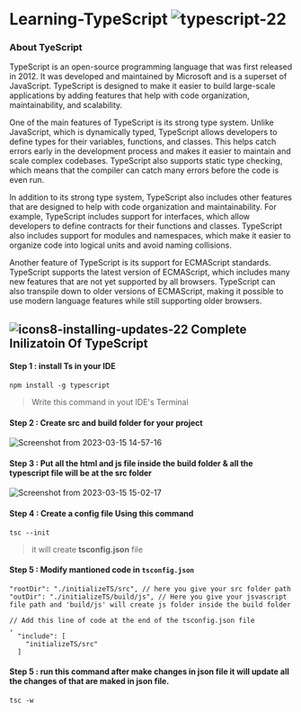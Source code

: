 # Learning-TypeScript ![typescript-22](https://user-images.githubusercontent.com/122254160/225262064-ef7a65d1-1b86-40b9-bd93-ace56cb0025f.png)

### **About TyeScript**
TypeScript is an open-source programming language that was first released in 2012. It was developed and maintained by Microsoft and is a superset of JavaScript. TypeScript is designed to make it easier to build large-scale applications by adding features that help with code organization, maintainability, and scalability.

One of the main features of TypeScript is its strong type system. Unlike JavaScript, which is dynamically typed, TypeScript allows developers to define types for their variables, functions, and classes. This helps catch errors early in the development process and makes it easier to maintain and scale complex codebases. TypeScript also supports static type checking, which means that the compiler can catch many errors before the code is even run.

In addition to its strong type system, TypeScript also includes other features that are designed to help with code organization and maintainability. For example, TypeScript includes support for interfaces, which allow developers to define contracts for their functions and classes. TypeScript also includes support for modules and namespaces, which make it easier to organize code into logical units and avoid naming collisions.

Another feature of TypeScript is its support for ECMAScript standards. TypeScript supports the latest version of ECMAScript, which includes many new features that are not yet supported by all browsers. TypeScript can also transpile down to older versions of ECMAScript, making it possible to use modern language features while still supporting older browsers.

## ![icons8-installing-updates-22](https://user-images.githubusercontent.com/122254160/225263873-cf5e8900-8799-415d-b235-5c07c416f58f.png) **Complete Inilizatoin Of TypeScript** 
#### Step 1 : install Ts in your IDE
```
npm install -g typescript
```
> Write this command in yout IDE's Terminal
#### Step 2 : Create src and build folder for your project
![Screenshot from 2023-03-15 14-57-16](https://user-images.githubusercontent.com/122254160/225266911-d3885509-9ed2-411f-a485-4e414ea972cf.png)
#### Step 3 :  Put all the html and js file inside the build folder & all the typescript file will be at the src folder
![Screenshot from 2023-03-15 15-02-17](https://user-images.githubusercontent.com/122254160/225267732-172a9f90-e71a-40cc-8c60-cd139e29de5e.png)
#### Step 4 :  Create a config file Using this command 
``` 
tsc --init
```
> it will create **tsconfig.json** file

#### Step 5 :  Modify mantioned code in ```tsconfig.json``` 
```
"rootDir": "./initializeTS/src", // here you give your src folder path
"outDir": "./initializeTS/build/js", // Here you give your jsvascript file path and 'build/js' will create js folder inside the build folder

// Add this line of code at the end of the tsconfig.json file
,
  "include": [
    "initializeTS/src"
  ]
```
#### Step 5 :  run this command after make changes in json file it will update all the changes of that are maked in json file.
```
tsc -w 
```

